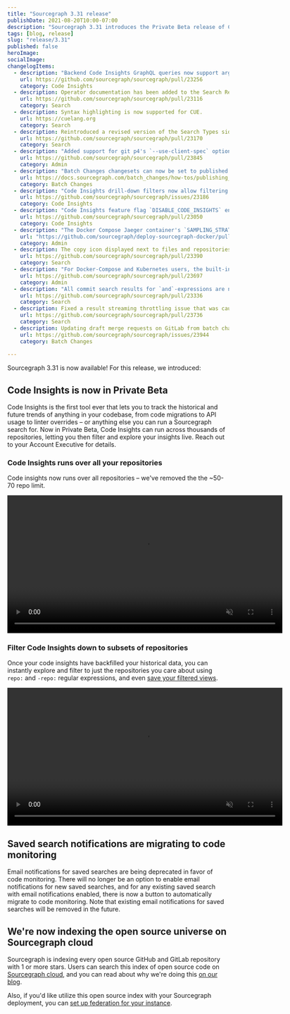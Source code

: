 ```yaml
---
title: "Sourcegraph 3.31 release"
publishDate: 2021-08-20T10:00-07:00
description: "Sourcegraph 3.31 introduces the Private Beta release of Code Insights, complete with no repository limits plus repository-based filters. It also introduces automated migration of saved search notifications to code monitoring."
tags: [blog, release]
slug: "release/3.31"
published: false
heroImage: 
socialImage: 
changelogItems:
  - description: "Backend Code Insights GraphQL queries now support arguments `includeRepoRegex` and `excludeRepoRegex` to filter on repository names."
    url: https://github.com/sourcegraph/sourcegraph/pull/23256
    category: Code Insights
  - description: Operator documentation has been added to the Search Reference sidebar section.
    url: https://github.com/sourcegraph/sourcegraph/pull/23116
    category: Search
  - description: Syntax highlighting is now supported for CUE.
    url: https://cuelang.org
    category: Search
  - description: Reintroduced a revised version of the Search Types sidebar section, making the quick links for search types (for example, diff searches) more intuitive to use.
    url: https://github.com/sourcegraph/sourcegraph/pull/23170
    category: Search
  - description: "Added support for git p4's `--use-client-spec` option, allowing Sourcegraph to avoid cloning unimportant files. This can now be enabled by configuring the `p4.client` field in the Perforce integration."
    url: https://github.com/sourcegraph/sourcegraph/pull/23845
    category: Admin
  - description: "Batch Changes changesets can now be set to published when previewing new or updated batch changes."
    url: https://docs.sourcegraph.com/batch_changes/how-tos/publishing_changesets#within-the-ui
    category: Batch Changes
  - description: "Code Insights drill-down filters now allow filtering insights data on the dashboard page using `repo:` filters."
    url: https://github.com/sourcegraph/sourcegraph/issues/23186
    category: Code Insights
  - description: "Code Insights feature flag `DISABLE_CODE_INSIGHTS` environment variable has moved from the `repo-updater` service to the `worker` service. Any users of this flag will need to update their `worker` service configuration to continue using it."
    url: https://github.com/sourcegraph/sourcegraph/pull/23050
    category: Code Insights
  - description: "The Docker Compose Jaeger container's `SAMPLING_STRATEGIES_FILE` now has a default value. If you are using a custom sampling strategies configuration, you may need to make sure your configuration is not overridden by the change when upgrading."
    url: "https://github.com/sourcegraph/deploy-sourcegraph-docker/pull/489"
    category: Admin
  - description: The copy icon displayed next to files and repositories will now copy the file or repository path. Previously, this action copied the URL to clipboard.
    url: https://github.com/sourcegraph/sourcegraph/pull/23390
    category: Search
  - description: "For Docker-Compose and Kubernetes users, the built-in main Postgres and codeintel databases have switched to an alpine Docker image. This requires re-indexing the entire database. This process can take up to a few hours on systems with large datasets."
    url: https://github.com/sourcegraph/sourcegraph/pull/23697
    category: Admin
  - description: "All commit search results for `and`-expressions are now highlighted."
    url: https://github.com/sourcegraph/sourcegraph/pull/23336
    category: Search
  - description: Fixed a result streaming throttling issue that was causing significantly increased latency for some searches. This should improve the time to first rendered results for those searches.
    url: https://github.com/sourcegraph/sourcegraph/pull/23736
    category: Search
  - description: Updating draft merge requests on GitLab from batch changes no longer removes the draft status.
    url: https://github.com/sourcegraph/sourcegraph/issues/23944
    category: Batch Changes
  
---
```


Sourcegraph 3.31 is now available! For this release, we introduced:

## Code Insights is now in Private Beta

Code Insights is the first tool ever that lets you to track the historical and future trends of anything in your codebase, from code migrations to API usage to linter overrides – or anything else you can run a Sourcegraph search for. Now in Private Beta, Code Insights can run across thousands of repositories, letting you then filter and explore your insights live. Reach out to your Account Executive for details.

### Code Insights runs over all your repositories

Code insights now runs over all repositories – we've removed the the ~50-70 repo limit.

<div style="text-align:center"><video autoplay loop muted playsinline style="width:625px">
  <source src="https://sourcegraphstatic.com/blog/3.31/insight_all_repos.mp4" type="video/mp4">
</video></div>

### Filter Code Insights down to subsets of repositories 

Once your code insights have backfilled your historical data, you can instantly explore and filter to just the repositories you care about using `repo:` and `-repo:` regular expressions, and even [save your filtered views](https://docs.sourcegraph.com/code_insights/explanations/code_insights_filters#filter-persistance-and-sharing). 

<div style="text-align:center"><video autoplay loop muted playsinline style="width:625px">
  <source src="https://sourcegraphstatic.com/blog/3.31/filter_code_insights.mp4" type="video/mp4">
</video></div>

## Saved search notifications are migrating to code monitoring

Email notifications for saved searches are being deprecated in favor of code monitoring. There will no longer be an option to enable email notifications for new saved searches, and for any existing saved search with email notifications enabled, there is now a button to automatically migrate to code monitoring. Note that existing email notifications for saved searches will be removed in the future.

## We're now indexing the open source universe on Sourcegraph cloud

Sourcegraph is indexing every open source GitHub and GitLab repository with 1 or more stars. Users can search this index of open source code on [Sourcegraph cloud](www.sourcegraph.com), and you can read about why we're doing this [on our blog](https://about.sourcegraph.com/blog/why-index-the-oss-universe/).

Also, if you'd like utilize this open source index with your Sourcegraph deployment, you can [set up federation for your instance](https://docs.sourcegraph.com/admin/federation/public_repositories). 